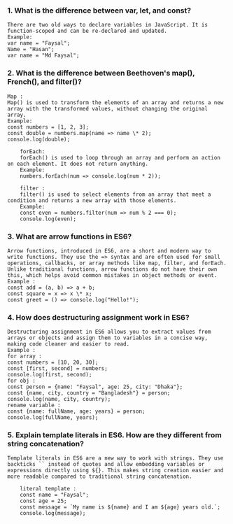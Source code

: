 ### 1. What is the difference between var, let, and const?

    There are two old ways to declare variables in JavaScript. It is function-scoped and can be re-declared and updated.
    Example:
    var name = "Faysal";
    Name = "Hasan";
    var name = "Md Faysal";

### 2. What is the difference between Beethoven's map(), French(), and filter()?

    Map :
    Map() is used to transform the elements of an array and returns a new array with the transformed values, without changing the original array.
    Example:
    const numbers = [1, 2, 3];
    const double = numbers.map(name => name \* 2);
    console.log(double);

        forEach:
        forEach() is used to loop through an array and perform an action on each element. It does not return anything.
        Example:
        numbers.forEach(num => console.log(num * 2));

        filter :
        filter() is used to select elements from an array that meet a condition and returns a new array with those elements.
        Example:
        const even = numbers.filter(num => num % 2 === 0);
        console.log(even);

### 3. What are arrow functions in ES6?

    Arrow functions, introduced in ES6, are a short and modern way to write functions. They use the => syntax and are often used for small operations, callbacks, or array methods like map, filter, and forEach. Unlike traditional functions, arrow functions do not have their own this, which helps avoid common mistakes in object methods or event.
    Example :
    const add = (a, b) => a + b;
    const square = x => x \* x;
    const greet = () => console.log("Hello!");

### 4. How does destructuring assignment work in ES6?

    Destructuring assignment in ES6 allows you to extract values from arrays or objects and assign them to variables in a concise way, making code cleaner and easier to read.
    Example :
    for array :
    const numbers = [10, 20, 30];
    const [first, second] = numbers;
    console.log(first, second);
    for obj :
    const person = {name: "Faysal", age: 25, city: "Dhaka"};
    const {name, city, country = "Bangladesh"} = person;
    console.log(name, city, country);
    rename variable :
    const {name: fullName, age: years} = person;
    console.log(fullName, years);

### 5. Explain template literals in ES6. How are they different from string concatenation?

    Template literals in ES6 are a new way to work with strings. They use backticks `` instead of quotes and allow embedding variables or expressions directly using ${}. This makes string creation easier and more readable compared to traditional string concatenation.

        literal template :
        const name = "Faysal";
        const age = 25;
        const message = `My name is ${name} and I am ${age} years old.`;
        console.log(message);
